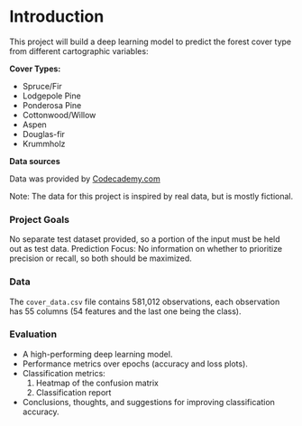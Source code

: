 # Introduction

This project will build a deep learning model to predict the forest cover type from different cartographic variables:

**Cover Types:**
- Spruce/Fir
- Lodgepole Pine
- Ponderosa Pine
- Cottonwood/Willow
- Aspen
- Douglas-fir
- Krummholz

**Data sources**

Data was provided by [Codecademy.com](https://www.codecademy.com)

Note: The data for this project is inspired by real data, but is mostly fictional.

### Project Goals
 No separate test dataset provided, so a portion of the input must be held out as test data. Prediction Focus: No information on whether to prioritize precision or recall, so both should be maximized.

### Data

The `cover_data.csv` file contains 581,012 observations, each observation has 55 columns (54 features and the last one being the class).

### Evaluation
+ A high-performing deep learning model.
+ Performance metrics over epochs (accuracy and loss plots).
+ Classification metrics:
    1. Heatmap of the confusion matrix
    2. Classification report
+ Conclusions, thoughts, and suggestions for improving classification accuracy.
